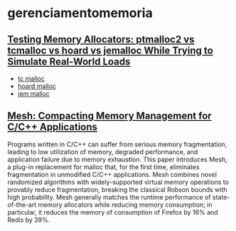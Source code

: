 # gerenciamentomemoria

## [Testing Memory Allocators: ptmalloc2 vs tcmalloc vs hoard vs jemalloc While Trying to Simulate Real-World Loads](http://ithare.com/testing-memory-allocators-ptmalloc2-tcmalloc-hoard-jemalloc-while-trying-to-simulate-real-world-loads/)
- [tc malloc](http://goog-perftools.sourceforge.net/doc/tcmalloc.html)
- [hoard malloc](http://hoard.org/)
- [jem malloc](http://jemalloc.net/)

## [Mesh: Compacting Memory Management for C/C++ Applications](https://arxiv.org/abs/1902.04738)
Programs written in C/C++ can suffer from serious memory fragmentation, leading
to low utilization of memory, degraded performance, and application failure due
to memory exhaustion. This paper introduces Mesh, a plug-in replacement for
malloc that, for the first time, eliminates fragmentation in unmodified C/C++
applications. Mesh combines novel randomized algorithms with widely-supported
virtual memory operations to provably reduce fragmentation, breaking the
classical Robson bounds with high probability. Mesh generally matches the
runtime performance of state-of-the-art memory allocators while reducing memory
consumption; in particular, it reduces the memory of consumption of Firefox by
16% and Redis by 39%.

